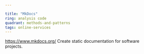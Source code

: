```yaml
---

title: "MkDocs"
ring: analysis code
quadrant: methods-and-patterns
tags: online-services
---
```

https://www.mkdocs.org/
Create static documentation for software projects.
